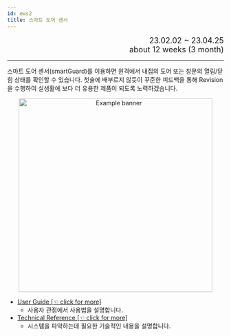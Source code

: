 ```yaml
---
id: ews2
title: 스마트 도어 센서
---
```


<div align="right">
  <font size="4">
    23.02.02 ~ 23.04.25<br/>
		about 12 weeks (3 month)
  </font>
</div>

---

스마트 도어 센서(smartGuard)를 이용하면 원격에서 내집의 도어 또는 창문의 열림/닫힘 상태를 확인할 수 있습니다. 첫술에 배부르지 않듯이 꾸준한 피드백을 통해 Revision을 수행하여 실생활에 보다 더 유용한 제품이 되도록 노력하겠습니다.

<p align="center">
	<img
		src={require('/img/4_ews2/ews2_spec_hw_product.png').default}
		alt="Example banner"
		width="450"
	/>
</p>

* [User Guide [☜ click for more]](./ews2/guide)
  * 사용자 관점에서 사용법을 설명합니다.
* [Technical Reference [☜ click for more]](./ews2/spec)
  * 시스템을 파악하는데 필요한 기술적인 내용을 설명합니다.


